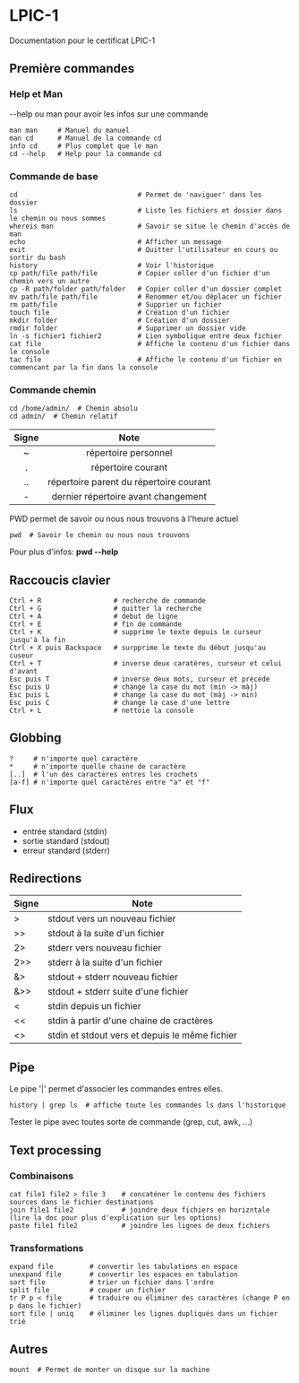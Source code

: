 # LPIC-1
Documentation pour le certificat LPIC-1


## Première commandes

### Help et Man
--help ou man pour avoir les infos sur une commande
```
man man     # Manuel du manuel
man cd      # Manuel de la commande cd
info cd     # Plus complet que le man
cd --help   # Help pour la commande cd
```

### Commande de base
```
cd                              # Permet de 'naviguer' dans les dossier
ls                              # Liste les fichiers et dossier dans le chemin ou nous sommes
whereis man                     # Savoir se situe le chemin d'accès de man
echo                            # Afficher un message
exit                            # Quitter l'utilisateur en cours ou sortir du bash
history                         # Voir l'historique
cp path/file path/file          # Copier coller d'un fichier d'un chemin vers un autre
cp -R path/folder path/folder   # Copier coller d'un dossier complet
mv path/file path/file          # Renommer et/ou déplacer un fichier
rm path/file                    # Supprier un fichier
touch file                      # Création d'un fichier
mkdir folder                    # Création d'un dossier
rmdir folder                    # Supprimer un dossier vide
ln -s fichier1 fichier2         # Lien symbolique entre deux fichier
cat file                        # Affiche le contenu d'un fichier dans le console
tac file                        # Affiche le contenu d'un fichier en commencant par la fin dans la console
```

### Commande chemin
```
cd /home/admin/  # Chemin absolu
cd admin/  # Chemin relatif
```
| Signe | Note                                      |
| :---: | :---------------------------------------: |
| ~     | répertoire personnel                      |
| .     | répertoire courant                        |
| ..    | répertoire parent du répertoire courant   |
| -     | dernier répertoire avant changement       |

PWD permet de savoir ou nous nous trouvons à l'heure actuel
```
pwd  # Savoir le chemin ou nous nous trouvons
```
Pour plus d'infos: **pwd --help**

## Raccoucis clavier
```
Ctrl + R                  # recherche de commande
Ctrl + G                  # quitter la recherche
Ctrl + A                  # debut de ligne
Ctrl + E                  # fin de commande
Ctrl + K                  # supprime le texte depuis le curseur jusqu'à la fin
Ctrl + X puis Backspace   # surpprime le texte du début jusqu'au cuseur
Ctrl + T                  # inverse deux caratères, curseur et celui d'avant
Esc puis T                # inverse deux mots, curseur et précéde
Esc puis U                # change la case du mot (min -> màj)
Esc puis L                # change la case du mot (màj -> min)
Esc puis C                # change la case d'une lettre
Ctrl + L                  # nettoie la console
```


## Globbing
```
?     # n'importe quel caractère
*     # n'importe quelle chaine de caractère
[..]  # l'un des caractères entres les crochets
[a-f] # n'importe quel caractères entre "a" et "f"
```


## Flux
- entrée standard (stdin)
- sortie standard (stdout)
- erreur standard (stderr)


## Redirections
| Signe | Note                                              |
| :---- | ------------------------------------------------- |
| >     | stdout vers un nouveau fichier                    |
| >>    | stdout à la suite d'un fichier                    |
| 2>    | stderr vers nouveau fichier                       |
| 2>>   | stderr à la suite d'un fichier                    |
| &>    | stdout + stderr nouveau fichier                   |
| &>>   | stdout + stderr suite d'une fichier               |
| <     | stdin depuis un fichier                           |
| <<    | stdin à partir d'une chaine de cractères          |
| <>    | stdin et stdout vers et depuis le même fichier    |


## Pipe
Le pipe '|' permet d'associer les commandes entres elles.
```
history | grep ls  # affiche toute les commandes ls dans l'historique
```
Tester le pipe avec toutes sorte de commande (grep, cut, awk, ...)


## Text processing

### Combinaisons
```
cat file1 file2 > file 3    # concaténer le contenu des fichiers sources dans le fichier destinations
join file1 file2            # joindre deux fichiers en horizntale (lire la doc pour plus d'explication sur les options)
paste file1 file2           # joindre les lignes de deux fichiers
```

### Transformations
```
expand file         # convertir les tabulations en espace
unexpand file       # convertir les espaces en tabulation
sort file           # trier un fichier dans l'ordre
split file          # couper un fichier
tr P p < file       # traduire ou éliminer des caractères (change P en p dans le fichier)
sort file | uniq    # éliminer les lignes dupliqués dans un fichier trié
```

## Autres
```
mount  # Permet de monter un disque sur la machine
```